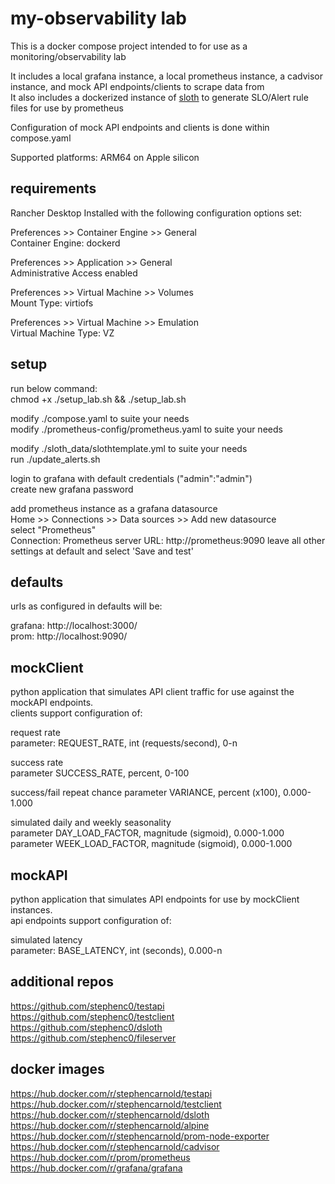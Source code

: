 # my-observability lab  
This is a docker compose project intended to for use as a monitoring/observability lab  
  
It includes a local grafana instance, a local prometheus instance, a cadvisor instance, and mock API endpoints/clients to scrape data from  
It also includes a dockerized instance of [sloth](https://github.com/slok/sloth) to generate SLO/Alert rule files for use by prometheus  

Configuration of mock API endpoints and clients is done within compose.yaml  
  
Supported platforms: ARM64 on Apple silicon  

## requirements
Rancher Desktop Installed with the following configuration options set:  

Preferences >> Container Engine >> General  
Container Engine: dockerd  
  
Preferences >> Application >> General  
Administrative Access enabled  
  
Preferences >> Virtual Machine >> Volumes  
Mount Type: virtiofs  
  
Preferences >> Virtual Machine >> Emulation  
Virtual Machine Type: VZ  
  
  
## setup
run below command:  
chmod +x ./setup_lab.sh && ./setup_lab.sh 

modify ./compose.yaml to suite your needs  
modify ./prometheus-config/prometheus.yaml to suite your needs  

modify ./sloth_data/slothtemplate.yml to suite your needs  
run ./update_alerts.sh  

login to grafana with default credentials ("admin":"admin")  
create new grafana password  

add prometheus instance as a grafana datasource  
Home >> Connections >> Data sources >> Add new datasource  
select "Prometheus"  
Connection: Prometheus server URL: http://prometheus:9090
leave all other settings at default and select 'Save and test'  




## defaults
urls as configured in defaults will be:  

grafana: http://localhost:3000/  
prom: http://localhost:9090/

## mockClient
python application that simulates API client traffic for use against the mockAPI endpoints.  
clients support configuration of:  

request rate  
parameter: REQUEST_RATE, int (requests/second), 0-n  
  
success rate  
parameter SUCCESS_RATE, percent, 0-100  
  
success/fail repeat chance
parameter VARIANCE, percent (x100), 0.000-1.000  
  
simulated daily and weekly seasonality  
parameter DAY_LOAD_FACTOR, magnitude (sigmoid), 0.000-1.000  
parameter WEEK_LOAD_FACTOR, magnitude (sigmoid), 0.000-1.000  

## mockAPI
python application that simulates API endpoints for use by mockClient instances.  
api endpoints support configuration of:  

simulated latency  
parameter: BASE_LATENCY, int (seconds), 0.000-n

## additional repos
https://github.com/stephenc0/testapi  
https://github.com/stephenc0/testclient  
https://github.com/stephenc0/dsloth  
https://github.com/stephenc0/fileserver  

## docker images
https://hub.docker.com/r/stephencarnold/testapi  
https://hub.docker.com/r/stephencarnold/testclient  
https://hub.docker.com/r/stephencarnold/dsloth  
https://hub.docker.com/r/stephencarnold/alpine  
https://hub.docker.com/r/stephencarnold/prom-node-exporter  
https://hub.docker.com/r/stephencarnold/cadvisor  
https://hub.docker.com/r/prom/prometheus  
https://hub.docker.com/r/grafana/grafana  

